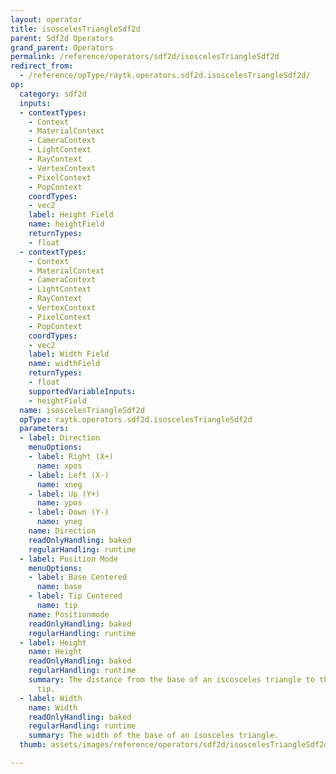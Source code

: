 ```yaml
---
layout: operator
title: isoscelesTriangleSdf2d
parent: Sdf2d Operators
grand_parent: Operators
permalink: /reference/operators/sdf2d/isoscelesTriangleSdf2d
redirect_from:
  - /reference/opType/raytk.operators.sdf2d.isoscelesTriangleSdf2d/
op:
  category: sdf2d
  inputs:
  - contextTypes:
    - Context
    - MaterialContext
    - CameraContext
    - LightContext
    - RayContext
    - VertexContext
    - PixelContext
    - PopContext
    coordTypes:
    - vec2
    label: Height Field
    name: heightField
    returnTypes:
    - float
  - contextTypes:
    - Context
    - MaterialContext
    - CameraContext
    - LightContext
    - RayContext
    - VertexContext
    - PixelContext
    - PopContext
    coordTypes:
    - vec2
    label: Width Field
    name: widthField
    returnTypes:
    - float
    supportedVariableInputs:
    - heightField
  name: isoscelesTriangleSdf2d
  opType: raytk.operators.sdf2d.isoscelesTriangleSdf2d
  parameters:
  - label: Direction
    menuOptions:
    - label: Right (X+)
      name: xpos
    - label: Left (X-)
      name: xneg
    - label: Up (Y+)
      name: ypos
    - label: Down (Y-)
      name: yneg
    name: Direction
    readOnlyHandling: baked
    regularHandling: runtime
  - label: Position Mode
    menuOptions:
    - label: Base Centered
      name: base
    - label: Tip Centered
      name: tip
    name: Positionmode
    readOnlyHandling: baked
    regularHandling: runtime
  - label: Height
    name: Height
    readOnlyHandling: baked
    regularHandling: runtime
    summary: The distance from the base of an iscosceles triangle to the opposite
      tip.
  - label: Width
    name: Width
    readOnlyHandling: baked
    regularHandling: runtime
    summary: The width of the base of an isosceles triangle.
  thumb: assets/images/reference/operators/sdf2d/isoscelesTriangleSdf2d_thumb.png

---
```

